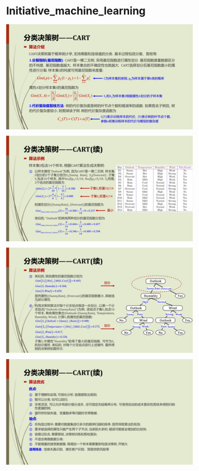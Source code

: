 # Initiative_machine_learning
![](https://github.com/Daniel1586/Initiative_machine_learning/raw/master/00_images/03_CART/CART_01.jpg) 

![](https://github.com/Daniel1586/Initiative_machine_learning/raw/master/00_images/03_CART/CART_02.jpg) 

![](https://github.com/Daniel1586/Initiative_machine_learning/raw/master/00_images/03_CART/CART_03.jpg) 

![](https://github.com/Daniel1586/Initiative_machine_learning/raw/master/00_images/03_CART/CART_04.jpg) 
